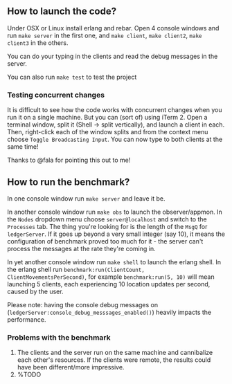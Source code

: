 ## How to launch the code?
Under OSX or Linux install erlang and rebar. Open 4 console windows and run `make server` in the first one, and `make client`, `make client2`, `make client3` in the others.

You can do your typing in the clients and read the debug messages in the server.

You can also run `make test` to test the project

### Testing concurrent changes
It is difficult to see how the code works with concurrent changes when you run it on a single machine. But you can (sort of) using iTerm 2. Open a terminal window, split it (Shell -> split vertically), and launch a client in each. Then, right-click each of the window splits and from the context menu choose `Toggle Broadcasting Input`. You can now type to both clients at the same time!

Thanks to @fala for pointing this out to me!

## How to run the benchmark?
In one console window run `make server` and leave it be.

In another console window run `make obs` to launch the observer/appmon. In the `Nodes` dropdown menu choose `server@localhost` and switch to the `Processes` tab. The thing you're looking for is the length of the `MsgQ` for `ledgerServer`. If it goes up beyond a very small integer (say 10), it means the configuration of benchmark proved too much for it - the server can't process the messages at the rate they're coming in.

In yet another console window run `make shell` to launch the erlang shell. In the erlang shell run `benchmark:run(ClientCount, ClientMovementsPerSecond)`, for example `benchmark:run(5, 10)` will mean launching 5 clients, each experiencing 10 location updates per second, caused by the user.

Please note: having the console debug messages on (`ledgerServer:console_debug_messsages_enabled()`) heavily impacts the performance.

### Problems with the benchmark
1. The clients and the server run on the same machine and cannibalize each other's resources. If the clients were remote, the results could have been different/more impressive.
1. %TODO
